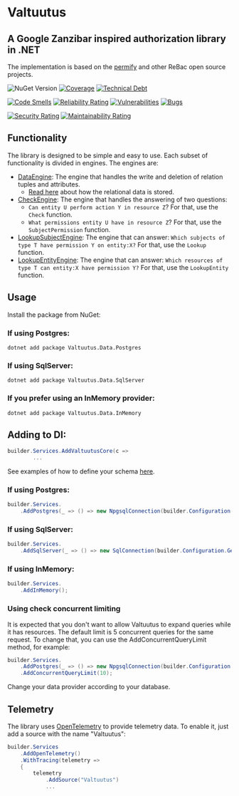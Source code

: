# Valtuutus

## A Google Zanzibar inspired authorization library in .NET

The implementation is based on the [permify](https://github.com/Permify/permify) and other ReBac open source projects.


![NuGet Version](https://img.shields.io/nuget/vpre/Valtuutus.Core?logo=nuget)
[![Coverage](https://sonarcloud.io/api/project_badges/measure?project=valtuutus_valtuutus&metric=coverage)](https://sonarcloud.io/summary/new_code?id=valtuutus_valtuutus)
[![Technical Debt](https://sonarcloud.io/api/project_badges/measure?project=valtuutus_valtuutus&metric=sqale_index)](https://sonarcloud.io/summary/new_code?id=valtuutus_valtuutus)

[![Code Smells](https://sonarcloud.io/api/project_badges/measure?project=valtuutus_valtuutus&metric=code_smells)](https://sonarcloud.io/summary/new_code?id=valtuutus_valtuutus)
[![Reliability Rating](https://sonarcloud.io/api/project_badges/measure?project=valtuutus_valtuutus&metric=reliability_rating)](https://sonarcloud.io/summary/new_code?id=valtuutus_valtuutus)
[![Vulnerabilities](https://sonarcloud.io/api/project_badges/measure?project=valtuutus_valtuutus&metric=vulnerabilities)](https://sonarcloud.io/summary/new_code?id=valtuutus_valtuutus)
[![Bugs](https://sonarcloud.io/api/project_badges/measure?project=valtuutus_valtuutus&metric=bugs)](https://sonarcloud.io/summary/new_code?id=valtuutus_valtuutus)

[![Security Rating](https://sonarcloud.io/api/project_badges/measure?project=valtuutus_valtuutus&metric=security_rating)](https://sonarcloud.io/summary/new_code?id=valtuutus_valtuutus)
[![Maintainability Rating](https://sonarcloud.io/api/project_badges/measure?project=valtuutus_valtuutus&metric=sqale_rating)](https://sonarcloud.io/summary/new_code?id=valtuutus_valtuutus)

## Functionality
The library is designed to be simple and easy to use. Each subset of functionality is divided in engines. The engines are:
- [DataEngine](src/Valtuutus.Core/DataEngine.cs): The engine that handles the write and deletion of relation tuples and attributes.
  - [Read here](Storing%20Data.md) about how the relational data is stored.
- [CheckEngine](src/Valtuutus.Core/CheckEngine.cs): The engine that handles the answering of two questions:
  - `Can entity U perform action Y in resource Z`? For that, use the `Check` function.
  - `What permissions entity U have in resource Z`? For that, use the `SubjectPermission` function.
- [LookupSubjectEngine](src/Valtuutus.Core/LookupSubjectEngine.cs): The engine that can answer: `Which subjects of type T have permission Y on entity:X?` For that, use the `Lookup` function.
- [LookupEntityEngine](src/Valtuutus.Core/LookupEntityEngine.cs): The engine that can answer: `Which resources of type T can entity:X have permission Y?` For that, use the `LookupEntity` function.

## Usage
Install the package from NuGet:

### If using Postgres:
```shell
dotnet add package Valtuutus.Data.Postgres
```
### If using SqlServer:
```shell
dotnet add package Valtuutus.Data.SqlServer
```

### If you prefer using an InMemory provider:
```shell
dotnet add package Valtuutus.Data.InMemory
```

## Adding to DI:
```csharp
builder.Services.AddValtuutusCore(c =>
        ... 
```
See examples of how to define your schema [here](Modeling%20Authorization.md).

### If using Postgres:
```csharp
builder.Services.
    .AddPostgres(_ => () => new NpgsqlConnection(builder.Configuration.GetConnectionString("PostgresDb")!));
```

### If using SqlServer:
```csharp
builder.Services.
    .AddSqlServer(_ => () => new SqlConnection(builder.Configuration.GetConnectionString("SqlServerDb")!));
```

### If using InMemory:
```csharp
builder.Services.
    .AddInMemory();
```

### Using check concurrent limiting
It is expected that you don't want to allow Valtuutus to expand queries while it has resources. The default limit is 5 concurrent queries for the same request. To change that, you can use the AddConcurrentQueryLimit method, for example:
```csharp
builder.Services.
    .AddPostgres(_ => () => new NpgsqlConnection(builder.Configuration.GetConnectionString("PostgresDb")!)) // Replace this with any provider you want
    .AddConcurrentQueryLimit(10);
```
Change your data provider according to your database.

## Telemetry
The library uses [OpenTelemetry](https://opentelemetry.io/) to provide telemetry data. To enable it, just add a source with the name "Valtuutus":
```csharp
builder.Services
    .AddOpenTelemetry()
    .WithTracing(telemetry =>
    {
        telemetry
            .AddSource("Valtuutus")
            ...

```
